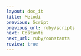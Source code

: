 ```yaml
---
layout: doc_it
title: Metodi
previous: Script
previous_url: ruby/scripts
next: Costanti
next_url: ruby/constants
review: true
---
```

